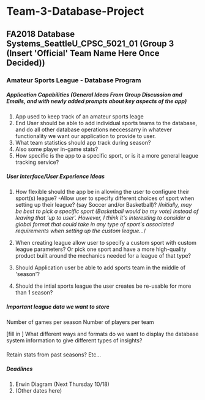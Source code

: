# Team-3-Database-Project
## FA2018 Database Systems_SeattleU_CPSC_5021_01 (Group 3 (Insert 'Official' Team Name Here Once Decided))
### Amateur Sports League - Database Program
####
##### Application Capabilities (General Ideas From Group Discussion and Emails, and with newly added prompts about key aspects of the app)
1. App used to keep track of an amateur sports leage
2. End User should be able to add individual sports teams to the database, and do all other database operations neccessarry in whatever
functionality we want our application to provide to user.
3. What team statistics should app track during season?
4. Also some player in-game stats?
5. How specific is the app to a specific sport, or is it a more general league tracking service?

##### User Interface/User Experience Ideas 
1. How flexible should the app be in allowing the user to configure their sport(s) league?
-Allow user to specify different choices of sport when setting up their league? (say Soccer and/or Basketball)?
  /*Initially, may be best to pick a specific sport (Basketball would be my vote) instead of leaving that 'up to user'. However,
  I think it's interesting to consider a global format that could take in any type of sport's associated requirements when setting up the 
  custom league...*/
2.  When creating league allow user to specify a custom sport with custom league parameters? Or pick one sport and have a more 
high-quality product built around the mechanics needed for a league of that type?

3. Should Application user be able to add sports team in the middle of 'season'?

4. Should the intial sports league the user creates be re-usable for more than 1 season? 

##### Important league data we want to store
Number of games per season
Number of players per team

[fill in ]
What different ways and formats do we want to display the database system information to give different types of insights?

####
Retain stats from past seasons?
Etc...

##### Deadlines
1. Erwin Diagram (Next Thursday 10/18)
2. (Other dates here)

